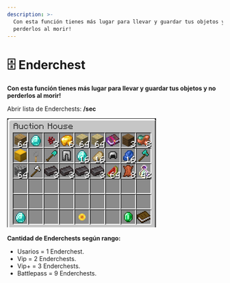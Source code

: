 ```yaml
---
description: >-
  Con esta función tienes más lugar para llevar y guardar tus objetos y no
  perderlos al morir!
---
```


# 🗄 Enderchest

**Con esta función tienes más lugar para llevar y guardar tus objetos y no perderlos al morir!**

Abrir lista de Enderchests: **/sec**

![](../../.gitbook/assets/image.png)

**Cantidad de Enderchests según rango:**

* Usarios = 1 Enderchest.
* Vip = 2 Enderchests.
* Vip+ = 3 Enderchests.
* Battlepass = 9 Enderchests.
